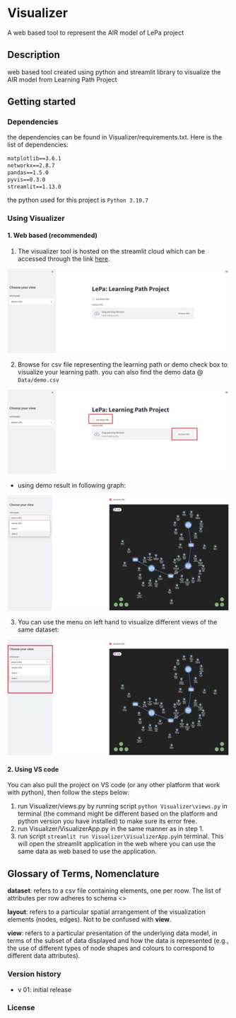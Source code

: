 # Visualizer
A web based tool to represent the AIR model of LePa project

## Description
web based tool created using python and streamlit library to visualize the AIR model from Learning Path Project
## Getting started

### Dependencies
the dependencies can be found in Visualizer/requirements.txt. Here is the list of dependencies:
```
matplotlib==3.6.1
networkx==2.8.7
pandas==1.5.0
pyvis==0.3.0
streamlit==1.13.0

```
the python used for this project is `Python 3.10.7`
### Using Visualizer

#### 1. Web based (recommended)
1. The visualizer tool is hosted on the streamlit cloud which can be accessed through the link 
<a href="https://lepa-yu-visualizer-visualizervisualizerapp-development-5ujokz.streamlit.app/" target="_blank">here</a>. 

![visualizer on streamlit cloud](https://github.com/LePa-YU/Visualizer/blob/main/images/appDemo1.JPG)

2. Browse for csv file representing the learning path or demo check box to visualize your learning path. you can also find the demo data @ `Data/demo.csv`

![visualizer on streamlit cloud](https://github.com/LePa-YU/Visualizer/blob/main/images/appDemo2.jpg)

- using demo result in following graph:

![visualizer demo on streamlit cloud](https://github.com/LePa-YU/Visualizer/blob/main/images/appDemo3.jpg)

3. You can use the menu on left hand to visualize different views of the same dataset:

![visualizer on streamlit cloud](https://github.com/LePa-YU/Visualizer/blob/main/images/appDemo4.jpg)



#### 2. Using VS code
You can also pull the project on VS code (or any other platform that work with python), then follow the steps below:

1. run Visualizer/views.py by running script `python Visualizer\views.py` in terminal (the command might be different based on the platform and python version you have installed) to make sure its error free. 
2. run Visualizer/VisualizerApp.py in the same manner as in step 1. 
3. run script `streamlit run Visualizer\VisualizerApp.py`in terminal. This will open the streamlit application in the web where you can use the same data as web based to use the application. 

## Glossary of Terms, Nomenclature

**dataset**: refers to a csv file containing elements, one per roow.  The list of attributes per row adheres to schema <<INSERT SCHEMA IDENTIFIER>>

**layout**: refers to a particular spatial arrangement of the visualization elements (nodes, edges).  Not to be confused with **view**.

**view**: refers to a particular presentation of the underlying data model, in terms of the subset of data displayed and how the data is represented (e.g., the use of different types of node shapes and colours to correspond to different data attributes).
 

### Version history
- v 01: initial release

### License
